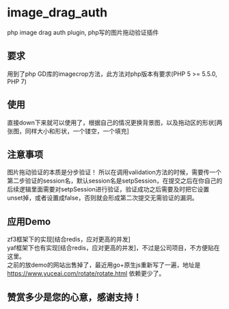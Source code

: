 # image_drag_auth
php image drag auth plugin, php写的图片拖动验证插件   

## 要求 ##   
用到了php GD库的imagecrop方法，此方法对php版本有要求(PHP 5 >= 5.5.0, PHP 7)   

## 使用 ##   
直接down下来就可以使用了，根据自己的情况更换背景图，以及拖动区的形状[两张图，同样大小和形状，一个镂空，一个填充]   

## 注意事项 ##   
图片拖动验证的本质是分步验证！ 所以在调用validation方法的时候，需要传一个第二步验证的session名，默认session名是setpSession，在提交之后在你自己的后续逻辑里面需要对setpSession进行验证，验证成功之后需要及时把它设置unset掉，或者设置成false，否则就会形成第二次提交无需验证的漏洞。

## 应用Demo ##  
zf3框架下的实现[结合redis，应对更高的并发]  
yaf框架下也有实现[结合redis，应对更高的并发]，不过是公司项目，不方便贴在这里。  
之前的放demo的网站出售掉了，最近用go+原生js重新写了一遍，地址是 https://www.yuceai.com/rotate/rotate.html 依赖更少了。

## 赞赏多少是您的心意，感谢支持！ ##  
